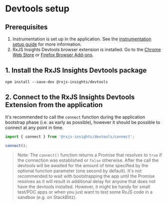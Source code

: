 # Devtools setup

## Prerequisites

1. Instrumentation is set up in the application. See the [instrumentation setup guide](../instrumentation/setup/index.md) for more information.
2. RxJS Insights Devtools browser extension is installed. Go to the [Chrome Web Store](https://chrome.google.com/webstore/detail/rxjs-insights/nndeaiihppbmgiejbpbpkohdhilffdgj) or [Firefox Browser Add-ons](https://addons.mozilla.org/en-US/firefox/addon/rxjs-insights/).

## 1. Install the RxJS Insights Devtools package
```
npm install --save-dev @rxjs-insights/devtools
```

## 2. Connect to the RxJS Insights Devtools Extension from the application

It's recommended to call the `connect` function during the application bootstrap phase (i.e. as early as possible), however it should be possible to connect at any point in time.

```ts
import { connect } from '@rxjs-insights/devtools/connect';

connect();
```

> Note: The `connect()` function returns a Promise that resolves to `true` if the connection was established or `false` otherwise.
> After the call the devtools will be awaited for the amount of time specified by the optional function parameter (one second by default).
> It's not recommended to wait with bootstrapping the app until the Promise resolves as it will result in additional delay for anyone that does not have the devtools installed.
> However, it might be handy for small test/POC apps or when you just want to test some RxJS code in a sandbox (e.g. on StackBlitz).
